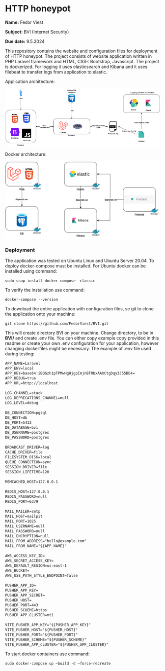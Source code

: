 # HTTP honeypot

**Name:** Fedor Viest

**Subject:** BVI (Internet Security)

**Due date:** 9.5.2024

This repository contains the website and configuration files for deployment of HTTP honeypot. 
The project consists of website application written in PHP Laravel framework and HTML, CSS< Bootstrap, Javascript. The
project is dockerized. For logging it uses elasticsearch and Kibana and it uses filebeat to transfer logs from application
to elastic.

Application architecture:

![](img_1.png)

Docker architecture:

![](img.png)


### Deployment

The application was tested on Ubuntu Linux and Ubuntu Server 20.04. To deploy docker-compose must be installed. For Ubuntu 
docker can be installed using command:
```
sudo snap install docker-compose –classic
```

To verify the installation use command:
```
docker-compose --version
```

To download the entire application with configuration files, se git to clone the application onto your machine:
```
git clone https://github.com/FedorViest/BVI.git
```

This will create directory BVI on your machine. Change directory, to be in **BVI/** and create .env file. 
You can either copy example copy provided in this readme or create your own .env configuration for your application, however 
changing dockerfiles might be necessary. The example of .env file used during testing:
```
APP_NAME=Laravel
APP_ENV=local
APP_KEY=base64:iBQGzh1pTPMwHgHjgpImjnBTRbxAAXCtgDqy3J55BD4=
APP_DEBUG=true
APP_URL=http://localhost

LOG_CHANNEL=stack
LOG_DEPRECATIONS_CHANNEL=null
LOG_LEVEL=debug

DB_CONNECTION=pgsql
DB_HOST=db
DB_PORT=5432
DB_DATABASE=bvi
DB_USERNAME=postgres
DB_PASSWORD=postgres

BROADCAST_DRIVER=log
CACHE_DRIVER=file
FILESYSTEM_DISK=local
QUEUE_CONNECTION=sync
SESSION_DRIVER=file
SESSION_LIFETIME=120

MEMCACHED_HOST=127.0.0.1

REDIS_HOST=127.0.0.1
REDIS_PASSWORD=null
REDIS_PORT=6379

MAIL_MAILER=smtp
MAIL_HOST=mailpit
MAIL_PORT=1025
MAIL_USERNAME=null
MAIL_PASSWORD=null
MAIL_ENCRYPTION=null
MAIL_FROM_ADDRESS="hello@example.com"
MAIL_FROM_NAME="${APP_NAME}"

AWS_ACCESS_KEY_ID=
AWS_SECRET_ACCESS_KEY=
AWS_DEFAULT_REGION=us-east-1
AWS_BUCKET=
AWS_USE_PATH_STYLE_ENDPOINT=false

PUSHER_APP_ID=
PUSHER_APP_KEY=
PUSHER_APP_SECRET=
PUSHER_HOST=
PUSHER_PORT=443
PUSHER_SCHEME=https
PUSHER_APP_CLUSTER=mt1

VITE_PUSHER_APP_KEY="${PUSHER_APP_KEY}"
VITE_PUSHER_HOST="${PUSHER_HOST}"
VITE_PUSHER_PORT="${PUSHER_PORT}"
VITE_PUSHER_SCHEME="${PUSHER_SCHEME}"
VITE_PUSHER_APP_CLUSTER="${PUSHER_APP_CLUSTER}"
```

To start docker containers use command:
```
sudo docker-compose up –build -d –force-recreate
```
